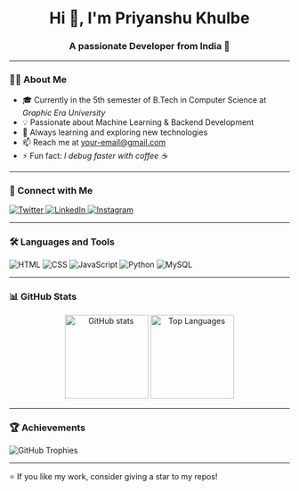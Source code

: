 <h1 align="center">Hi 👋, I'm Priyanshu Khulbe</h1>
<h3 align="center">A passionate Developer from India 🚀</h3>

---

### 🧑‍💻 About Me
- 🎓 Currently in the 5th semester of B.Tech in Computer Science at *Graphic Era University*
- 💡 Passionate about Machine Learning & Backend Development
- 🌱 Always learning and exploring new technologies  
- 📫 Reach me at your-email@gmail.com  
- ⚡️ Fun fact: *I debug faster with coffee ☕️*

---

### 🔗 Connect with Me
<p align="left">
<a href="https://twitter.com/yourtwitter" target="_blank">
  <img src="https://img.shields.io/badge/Twitter-1DA1F2?style=for-the-badge&logo=twitter&logoColor=white" alt="Twitter"/>
</a>
<a href="https://linkedin.com/in/yourlinkedin" target="_blank">
  <img src="https://img.shields.io/badge/LinkedIn-0077B5?style=for-the-badge&logo=linkedin&logoColor=white" alt="LinkedIn"/>
</a>
<a href="https://instagram.com/yourinstagram" target="_blank">
  <img src="https://img.shields.io/badge/Instagram-E4405F?style=for-the-badge&logo=instagram&logoColor=white" alt="Instagram"/>
</a>
</p>

---

### 🛠️ Languages and Tools
<p align="left">
  <img src="https://img.shields.io/badge/HTML5-E34F26?style=for-the-badge&logo=html5&logoColor=white" alt="HTML"/>
  <img src="https://img.shields.io/badge/CSS3-1572B6?style=for-the-badge&logo=css3&logoColor=white" alt="CSS"/>
  <img src="https://img.shields.io/badge/JavaScript-F7DF1E?style=for-the-badge&logo=javascript&logoColor=black" alt="JavaScript"/>
  <img src="https://img.shields.io/badge/Python-3776AB?style=for-the-badge&logo=python&logoColor=white" alt="Python"/>
  <img src="https://img.shields.io/badge/MySQL-4479A1?style=for-the-badge&logo=mysql&logoColor=white" alt="MySQL"/>
</p>

---

### 📊 GitHub Stats
<p align="center">
  <img src="https://github-readme-stats.vercel.app/api?username=Priyanshukulbe&show_icons=true&theme=tokyonight" alt="GitHub stats" height="150"/>
  <img src="https://github-readme-stats.vercel.app/api/top-langs/?username=Priyanshukulbe&layout=compact&theme=tokyonight" alt="Top Languages" height="150"/>
</p>

---

### 🏆 Achievements
![GitHub Trophies](https://github-profile-trophy.vercel.app/?username=Priyanshukulbe&theme=tokyonight&no-frame=true&no-bg=true&margin-w=4)

---

⭐️ If you like my work, consider giving a star to my repos!
